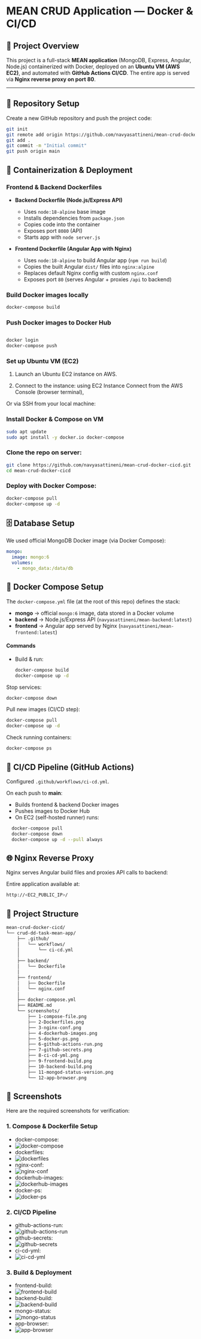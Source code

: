 # MEAN CRUD Application — Docker & CI/CD

## 📖 Project Overview

This project is a full-stack **MEAN application** (MongoDB, Express, Angular, Node.js) containerized with Docker, deployed on an **Ubuntu VM (AWS EC2)**, and automated with **GitHub Actions CI/CD**. The entire app is served via **Nginx reverse proxy on port 80**.

---

## 📂 Repository Setup

Create a new GitHub repository and push the project code:

```bash
git init
git remote add origin https://github.com/navyasattineni/mean-crud-docker-cicd.git
git add .
git commit -m "Initial commit"
git push origin main
```

## 🐳 Containerization & Deployment  

### Frontend & Backend Dockerfiles  

- **Backend Dockerfile (Node.js/Express API)**  
  - Uses `node:18-alpine` base image  
  - Installs dependencies from `package.json`  
  - Copies code into the container  
  - Exposes port `8080` (API)  
  - Starts app with `node server.js`  

- **Frontend Dockerfile (Angular App with Nginx)**  
  - Uses `node:18-alpine` to build Angular app (`npm run build`)  
  - Copies the built Angular `dist/` files into `nginx:alpine`  
  - Replaces default Nginx config with custom `nginx.conf`  
  - Exposes port `80` (serves Angular + proxies `/api` to backend)  

### Build Docker images locally  
```bash
docker-compose build
```

### Push Docker images to Docker Hub
```bash

docker login
docker-compose push
```
### Set up Ubuntu VM (EC2)

1. Launch an Ubuntu EC2 instance on AWS.

2. Connect to the instance:
using EC2 Instance Connect from the AWS Console (browser terminal),

Or via SSH from your local machine:

### Install Docker & Compose on VM
```bash
sudo apt update
sudo apt install -y docker.io docker-compose
```
### Clone the repo on server:
```bash
git clone https://github.com/navyasattineni/mean-crud-docker-cicd.git
cd mean-crud-docker-cicd
```
### Deploy with Docker Compose:
```bash
docker-compose pull
docker-compose up -d
```

## 🗄️ Database Setup

We used official MongoDB Docker image (via Docker Compose):
```yaml
mongo:
  image: mongo:6
  volumes:
    - mongo_data:/data/db
```


## 🐳 Docker Compose Setup
The `docker-compose.yml` file (at the root of this repo) defines the stack:

- **mongo** → official `mongo:6` image, data stored in a Docker volume  
- **backend** → Node.js/Express API (`navyasattineni/mean-backend:latest`)  
- **frontend** → Angular app served by Nginx (`navyasattineni/mean-frontend:latest`)  

#### Commands
- Build & run:
  ```bash
  docker-compose build
  docker-compose up -d
  ```
Stop services:
```bash
docker-compose down
```
Pull new images (CI/CD step):
```bash
docker-compose pull
docker-compose up -d
```
Check running containers:
```bash
docker-compose ps
```


## 🔄 CI/CD Pipeline (GitHub Actions)

Configured `.github/workflows/ci-cd.yml`.

On each push to **main**:

- Builds frontend & backend Docker images  
- Pushes images to Docker Hub  
- On EC2 (self-hosted runner) runs:
```bash
  docker-compose pull
  docker-compose down
  docker-compose up -d --pull always
```

## 🌐 Nginx Reverse Proxy

Nginx serves Angular build files and proxies API calls to backend:

Entire application available at:
```bash
http://<EC2_PUBLIC_IP>/
```

## 📂 Project Structure

```bash
mean-crud-docker-cicd/
└── crud-dd-task-mean-app/
    ├── .github/
    │   └── workflows/
    │       └── ci-cd.yml       
    │
    ├── backend/
    │   └── Dockerfile          
    │
    ├── frontend/
    │   ├── Dockerfile           
    │   └── nginx.conf           
    │
    ├── docker-compose.yml      
    ├── README.md                
    └── screenshots/             
		├── 1-compose-file.png              
		├── 2-Dockerfiles.png              
		├── 3-nginx-conf.png                
		├── 4-dockerhub-images.png        
		├── 5-docker-ps.png               
		├── 6-github-actions-run.png               
		├── 7-github-secrets.png                   
		├── 8-ci-cd-yml.png                         
		├── 9-frontend-build.png                     
		├── 10-backend-build.png                    
		├── 11-mongod-status-version.png       
		└── 12-app-browser.png           
```

## 📸 Screenshots

Here are the required screenshots for verification:

### 1. Compose & Dockerfile Setup
- docker-compose:
- ![docker-compose](crud-dd-task-mean-app/screenshots/1-compose-file.png)
- dockerfiles:
- ![dockerfiles](crud-dd-task-mean-app/screenshots/2-Dockerfiles.png)
- nginx-conf:
- ![nginx-conf](crud-dd-task-mean-app/screenshots/3-nginx-conf.png)
- dockerhub-images:
- ![dockerhub-images](crud-dd-task-mean-app/screenshots/4-dockerhub-images.png)
- docker-ps:
- ![docker-ps](crud-dd-task-mean-app/screenshots/5-docker-ps.png)

### 2. CI/CD Pipeline
- github-actions-run:
- ![github-actions-run](crud-dd-task-mean-app/screenshots/6-github-actions-run.png)
- github-secrets:
- ![github-secrets](crud-dd-task-mean-app/screenshots/7-github-secrets.png)
- ci-cd-yml:
- ![ci-cd-yml](crud-dd-task-mean-app/screenshots/8-ci-cd-yml.png)

### 3. Build & Deployment
- frontend-build:
- ![frontend-build](crud-dd-task-mean-app/screenshots/9-frontend-build.png)
- backend-build:
- ![backend-build](crud-dd-task-mean-app/screenshots/10-backend-build.png)
- mongo-status:
- ![mongo-status](crud-dd-task-mean-app/screenshots/11-mongod-status-version.png)
- app-browser:
- ![app-browser](crud-dd-task-mean-app/screenshots/12-app-browser.png)
